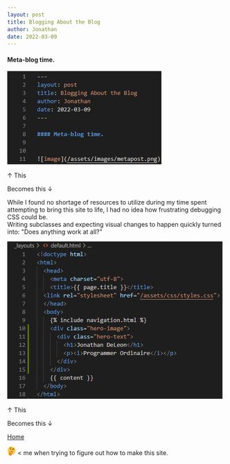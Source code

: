```yaml
---
layout: post
title: Blogging About the Blog
author: Jonathan
date: 2022-03-09
---
```


#### Meta-blog time.


![image](/assets/images/metapost.png)

↑ This

Becomes this ↓

While I found no shortage of resources to utilize during my time spent attempting to bring this site to life, I had no idea how frustrating debugging CSS could be.  
Writing subclasses and expecting visual changes to happen quickly turned into: "Does anything work at all?"  

![html](/assets/images/html.png)

↑ This

Becomes this ↓

[Home](/)


<img src="/assets/images/hmm.png" alt="hmm.png" width="20"/>
 < me when trying to figure out how to make this site.